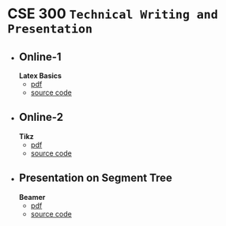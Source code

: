 # CSE 300 `Technical Writing and Presentation`

- ## Online-1
  **Latex Basics**
  - [pdf](/online-1|basics/main.pdf)
  - [source code](/online-1|basics/main.tex) 
- ## Online-2
    **Tikz**
  - [pdf](/online-2|tikz/main.pdf)
  - [source code](/online-2|tikz/main.tex) 
- ## Presentation on Segment Tree
    **Beamer**
  - [pdf](/presentation/main.pdf)
  - [source code](/presentation/main.tex)
